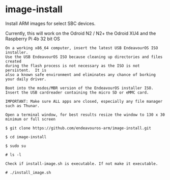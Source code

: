 # image-install
Install ARM images for select SBC devices.

Currently, this will work on the Odroid N2 / N2+ the Odroid XU4 and the Raspberry Pi 4b 32 bit OS

    
    On a working x86_64 computer, insert the latest USB EndeavourOS ISO installer.
    Use the USB EndeavourOS ISO because cleaning up directories and files created
    during the flash process is not necessary as the ISO is not persistent.  It is
    also a known safe environment and eliminates any chance of borking your daily driver.
    
    Boot into the msdos/MBR version of the EndeavourOS installer ISO.
    Insert the USB cardreader containing the micro SD or eMMC card.
    
    IMPORTANT: Make sure ALL apps are closed, especially any file manager such as Thunar.
    
    Open a terminal window, for best results resize the window to 130 x 30 minimum or full screen
    
    $ git clone https://github.com/endeavouros-arm/image-install.git

    $ cd image-install

    $ sudo su

    # ls -l

    Check if install-image.sh is executable. If not make it executable.

    # ./install_image.sh
